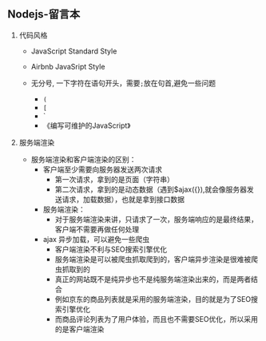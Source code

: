 ## Nodejs-留言本

1. 代码风格

   - JavaScript Standard Style

   - Airbnb JavaSript Style

   - 无分号, 一下字符在语句开头，需要`;`放在句首,避免一些问题
     - `(`
     - `[`
     - `
     - 《编写可维护的JavaScript》

2. 服务端渲染

   - 服务端渲染和客户端渲染的区别：
     - 客户端至少需要向服务器发送两次请求
       - 第一次请求，拿到的是页面（字符串）
       - 第二次请求，拿到的是动态数据（遇到$ajax({}),就会像服务器发送请求，加载数据），也就是拿到接口数据
     - 服务端渲染：
       - 对于服务端渲染来讲，只请求了一次，服务端响应的是最终结果，客户端不需要再做任何处理
     - ajax 异步加载，可以避免一些爬虫
       - 客户端渲染不利与SEO搜索引擎优化
       - 服务端渲染是可以被爬虫抓取爬到的，客户端异步渲染是很难被爬虫抓取到的
       - 真正的网站既不是纯异步也不是纯服务端渲染出来的，而是两者结合
       - 例如京东的商品列表就是采用的服务端渲染，目的就是为了SEO搜索引擎优化
       - 而商品评论列表为了用户体验，而且也不需要SEO优化，所以采用的是客户端渲染

